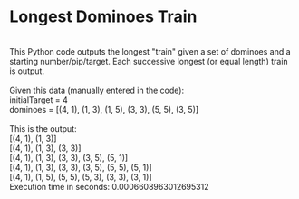 # Longest Dominoes Train
<br />
This Python code outputs the longest "train" given a set of dominoes and a starting number/pip/target. Each successive longest (or equal length) train is output.<br />
<br />
Given this data (manually entered in the code):<br />
initialTarget = 4<br />
dominoes = [(4, 1), (1, 3), (1, 5), (3, 3), (5, 5), (3, 5)]<br />
<br />
This is the output:<br />
[(4, 1), (1, 3)]<br />
[(4, 1), (1, 3), (3, 3)]<br />
[(4, 1), (1, 3), (3, 3), (3, 5), (5, 1)]<br />
[(4, 1), (1, 3), (3, 3), (3, 5), (5, 5), (5, 1)]<br />
[(4, 1), (1, 5), (5, 5), (5, 3), (3, 3), (3, 1)]<br />
Execution time in seconds: 0.0006608963012695312<br />
